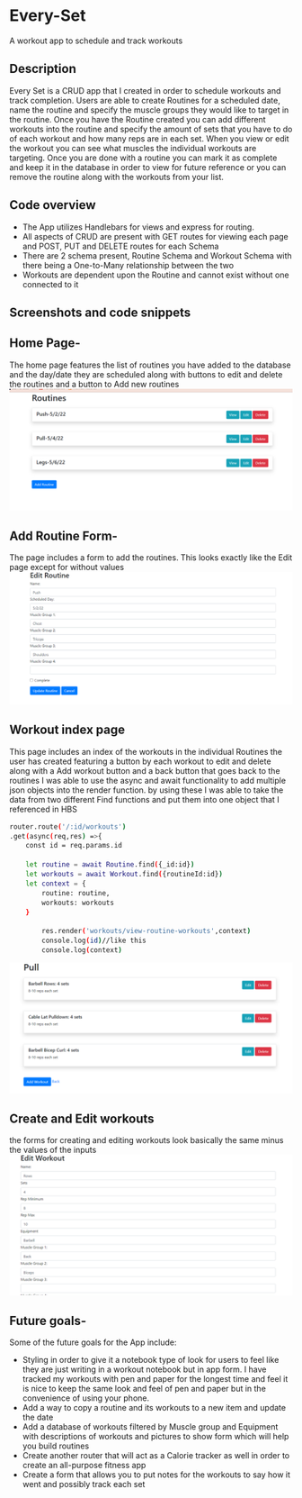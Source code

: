 # Every-Set
A workout app to schedule and track workouts

## Description
Every Set is a CRUD app that I created in order to schedule workouts and track completion. Users are able to
create Routines for a scheduled date, name the routine and specify the muscle groups they would like to target
in the routine. Once you have the Routine created you can add different workouts into the routine and specify
the amount of sets that you have to do of each workout and how many reps are in each set. When you view or edit
the workout you can see what muscles the individual workouts are targeting. Once you are done with a routine you 
can mark it as complete and keep it in the database in order to view for future reference or you can remove the 
routine along with the workouts from your list.

## Code overview
- The App utilizes Handlebars for views and express for routing.
- All aspects of CRUD are present with GET routes for viewing each page and POST, PUT and DELETE routes for each Schema
- There are 2 schema present, Routine Schema and Workout Schema with there being a One-to-Many relationship between the two
- Workouts are dependent upon the Routine and cannot exist without one connected to it

## Screenshots and code snippets

## Home Page-
The home page features the list of routines you have added to the database and the day/date they are scheduled
along with buttons to edit and delete the routines and a button to Add new routines
![Routines](images/homePageRoutines.png)

## Add Routine Form-
The page includes a form to add the routines. This looks exactly like the Edit page except for without values
![Edit and create Routines](images/edit-create-routines.png)

## Workout index page
This page includes an index of the workouts in the individual Routines the user has created featuring a button 
by each workout to edit and delete along with a Add workout button and a back button that goes back to the routines
I was able to use the async and await functionality to add multiple json objects into the render function. by using
these I was able to take the data from two different Find functions and put them into one object that I referenced in HBS
```bash
router.route('/:id/workouts')
.get(async(req,res) =>{
    const id = req.params.id
    
    let routine = await Routine.find({_id:id})
    let workouts = await Workout.find({routineId:id})
    let context = { 
        routine: routine,
        workouts: workouts
    }
    
        res.render('workouts/view-routine-workouts',context)
        console.log(id)//like this
        console.log(context)

```

![Workouts](images/workouts-view.png)

## Create and Edit workouts
the forms for creating and editing workouts look basically the same minus the values of the inputs
![Edit and create Workouts](images/workout-view-edit-create.png)

## Future goals- 
Some of the future goals for the App include:
- Styling in order to give it a notebook type of look for users to feel like they are just writing in a workout 
notebook but in app form. I have tracked my workouts with pen and paper for the longest time and feel it is nice to keep the same look and feel of pen and paper but in the convenience of using your phone.
- Add a way to copy a routine and its workouts to a new item and update the date
- Add a database of workouts filtered by Muscle group and Equipment with descriptions of workouts and pictures to show form which will help you build routines
- Create another router that will act as a Calorie tracker as well in order to create an all-purpose fitness app
- Create a form that allows you to put notes for the workouts to say how it went and possibly track each set


